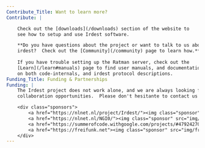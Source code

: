 ```yaml
---
Contribute_Title: Want to learn more?
Contribute: |

    Check out the [downloads](/downloads) section of the website to
    see how to setup and use Irdest software.

    **Do you have questions about the project or want to talk to us about
    irdest?  Check out the [Community](/community) page to learn how.**
    
    If you have trouble setting up the Ratman server, check out the 
    [Learn](/learn#manuals) page to find user manuals, and documentation
    on both code-internals, and irdest protocol descriptions.
Funding_Title: Funding & Partnerships
Funding: |
    The Irdest project does not work alone, and we are always looking for
    collaboration opportunities.  Please don't hesitante to contact us!

    <div class="sponsors">
        <a href="https://nlnet.nl/project/Irdest/"><img class="sponsor" src="img/nlnet.svg" /></a>
        <a href="https://nlnet.nl/NGI0/"><img class="sponsor" src="img/NGIZero-green.hex.svg" /></a>
        <a href="https://summerofcode.withgoogle.com/projects/#4792427082153984"><img class="sponsor" src="img/GSoC.svg" /></a>
        <a href="https://freifunk.net"><img class="sponsor" src="img/freifunk.svg" /></a>
    </div>
---
```

